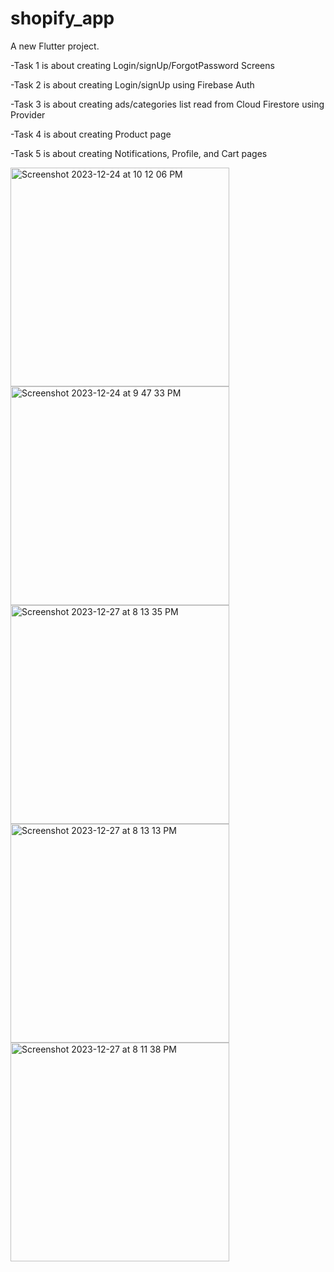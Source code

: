 # shopify_app

A new Flutter project.

-Task 1 is about creating Login/signUp/ForgotPassword Screens

-Task 2 is about creating Login/signUp using Firebase Auth

-Task 3 is about creating ads/categories list read from Cloud Firestore using Provider

-Task 4 is about creating Product page 

-Task 5 is about creating Notifications, Profile, and Cart pages

<img width="350" alt="Screenshot 2023-12-24 at 10 12 06 PM" src="https://github.com/AliaaAbdelkarimBastawy/ShopifyApp/assets/149010952/64e80003-2123-436c-baa2-a14cf1130e07">
<img width="350" alt="Screenshot 2023-12-24 at 9 47 33 PM" src="https://github.com/AliaaAbdelkarimBastawy/ShopifyApp/assets/149010952/3bc831cc-28e3-43df-aabe-0949e725d4a3">
<img width="350" alt="Screenshot 2023-12-27 at 8 13 35 PM" src="https://github.com/AliaaAbdelkarimBastawy/ShopifyApp/assets/149010952/6f1638ab-f07a-4a4c-8a4a-2d1f61da35af">
<img width="350" alt="Screenshot 2023-12-27 at 8 13 13 PM" src="https://github.com/AliaaAbdelkarimBastawy/ShopifyApp/assets/149010952/ca5653a1-a66f-48d9-81f0-0c61991c2a46">
<img width="350" alt="Screenshot 2023-12-27 at 8 11 38 PM" src="https://github.com/AliaaAbdelkarimBastawy/ShopifyApp/assets/149010952/f6b76b44-0a14-4598-9173-af40cd8a5ab8">
